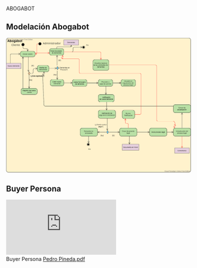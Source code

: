 <p1>ABOGABOT<p1>

## Modelación Abogabot
![Abogabot_uml.png](https://github.com/LucianoCJ/Practica_abogabot/blob/main/Abogabot_uml.png)
## Buyer Persona 
![Pedro Pineda.pdf](https://github.com/LucianoCJ/Practica_abogabot/blob/main/Pedro%20Pineda.pdf)  
<p1>Buyer Persona<p1>
[Pedro Pineda.pdf](https://github.com/LucianoCJ/Practica_abogabot/files/9947509/Pedro.Pineda.pdf)
